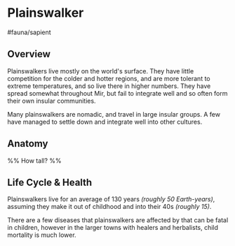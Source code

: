# Plainswalker
#fauna/sapient 

## Overview
Plainswalkers live mostly on the world's surface. They have little competition for the colder and hotter regions, and are more tolerant to extreme temperatures, and so live there in higher numbers. They have spread somewhat throughout Mir, but fail to integrate well and so often form their own insular communities.

Many plainswalkers are nomadic, and travel in large insular groups. A few have managed to settle down and integrate well into other cultures.

## Anatomy
%% How tall? %%

## Life Cycle & Health
Plainswalkers live for an average of 130 years *(roughly 50 Earth-years)*,
assuming they make it out of childhood and into their 40s *(roughly 15)*.

There are a few diseases that plainswalkers are affected by that can be fatal in children, however in the larger towns with healers and herbalists, child mortality is much lower.